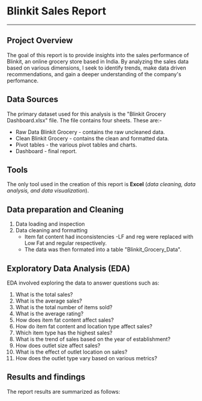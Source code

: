 # Blinkit Sales Report 
---

## Project Overview 
The goal of this report is to provide insights into the sales performance of Blinkit, an online grocery store based in India. By analyzing the sales data based on various dimensions, I seek to identify trends, make data driven recommendations, and gain a deeper understanding of the company's perfomance. 

## Data Sources 
The primary dataset used for this analysis is the "Blinkit Grocery Dashboard.xlsx" file. The file contains four sheets. These are:-
- Raw Data Blinkit Grocery - contains the raw uncleaned data.
- Clean Blinkit Grocery - contains the clean and formatted data.
- Pivot tables - the various pivot tables and charts.
- Dashboard - final report.

## Tools 
The only tool used in the creation of this report is **Excel** (*data cleaning, data analysis, and data visualization*).

## Data preparation and Cleaning
1. Data loading and inspection
2. Data cleaning and formatting
   - Item fat content had inconsistencies -LF and reg were replaced with Low Fat and regular respectively.
   - The data was then formated into a table "Blinkit_Grocery_Data".

## Exploratory Data Analysis (EDA)
EDA involved exploring the data to answer questions such as:
1. What is the total sales?
2. What is the average sales?
3. What is the total number of items sold?
4. What is the average rating?
5. How does item fat content affect sales?
6. How do item fat content and location type affect sales?
7. Which item type has the highest sales?
8. What is the trend of sales based on the year of establishment?
9. How does outlet size affect sales?
10. What is the effect of outlet location on sales?
11. How does the outlet type vary based on various metrics?

## Results and findings 

The report results are summarized as follows:









